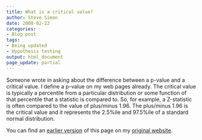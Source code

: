 ```yaml
---
title: What is a critical value?
author: Steve Simon
date: 2008-02-22
categories:
- Blog post
tags:
- Being updated
- Hypothesis testing
output: html_document
page_update: partial
---
```


Someone wrote in asking about the difference between a p-value and a
critical value. I define a p-value on my web pages already. The
critical value is typically a percentile from a particular
distribution or some function of that percentile that a statistic is
compared to. So, for example, a Z-statistic is often compared to the
value of plus/minus 1.96. The plus/minus 1.96 is the critical value
and it represents the 2.5%ile and 97.5%ile of a standard normal
distribution.

You can find an [earlier version][sim1] of this page on my [original website][sim2].

[sim1]: http://www.pmean.com/08/CriticalValue.html
[sim2]: http://www.pmean.com/original_site.html
